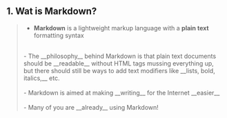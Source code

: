 ## 1. Wat is Markdown?

> - __Markdown__ is a lightweight markup language with a __plain text__ formatting syntax<br/>
><br/>
> - The __philosophy__ behind Markdown is that plain text documents should be __readable__ without HTML tags mussing everything up, but there should still be ways to add text modifiers like __lists, bold, italics,__ etc.<br/>
><br/>
> - Markdown is aimed at making __writing__ for the Internet __easier__<br/>
><br/>
> - Many of you are __already__ using Markdown!
